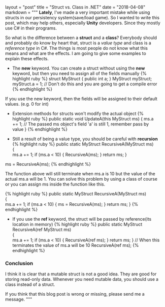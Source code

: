 layout = "post"
title = "Struct vs. Class in .NET"
date = "2018-04-08"
markdown = """
**Lately**, I've made a very important mistake while using structs in our persistency system(save/load game).
So I wanted to write this post, which may help others, especially **Unity** developers. Since they mostly use C#
in their programs.

So what is the difference between a **struct** and a **class**?
Everybody should and probably do know by heart that, struct is a *value type* and class is a *reference type* in C#.
The things is most people do not know what this means and what are the effects.
I am going to give some examples to explain these effects.

* The **new** keyword. You can create a struct without using the **new** keyword, but then you need to assign all of the fields manually
{% highlight ruby %}
struct MyStruct
{
	public int a;
}
MyStruct myStruct;
myStruct.a = 1; // Don't do this and you are going to get a compile error
{% endhighlight %}

If you use the new keyword, then the fields will be assigned to their default values. (e.g. 0 for int)

* Extension methods for structs won't modify the actual object
{% highlight ruby %}
public static void UpdateA(this MyStruct ms)
{
	ms.a += 1; // The passed ms object's field 'a' is still 1, remember pass by value
}
{% endhighlight %}

* Still a result of being a value type, you should be careful with **recursion**
{% highlight ruby %}
public static MyStruct RecursiveA(MyStruct ms)  
{  
	ms.a += 1;
	if (ms.a < 10)
	{
		RecursiveA(ms);
	}
	return ms;
}

ms = RecursiveA(ms);
{% endhighlight %}

The function above will still terminate when ms.a is 10 but the value of the actual ms.a will be 1.
You can solve this problem by using a class of course or you can assign ms inside the function like this.

{% highlight ruby %}
public static MyStruct RecursiveA(MyStruct ms)  
{  
	ms.a += 1;
	if (ms.a < 10)
	{
		ms = RecursiveA(ms);
	}
	return ms;
}
{% endhighlight %}

* If you use the **ref** keyword, the struct will be passed by reference(its location in memory)
{% highlight ruby %}
public static MyStruct RecursiveA(ref MyStruct ms)  
{  
	ms.a += 1;
	if (ms.a < 10)
	{
		RecursiveA(ref ms);
	}
	return ms;
}
// When this terminates the value of ms.a will be 10
RecursiveA(ref ms);
{% endhighlight %}

### Conclusion

I think it is clear that a mutable struct is not a good idea. They are good for storing read-only data. Whenever you need mutable data, you should use a class instead of a struct.

If you think that this blog post is wrong or missing, please send me a message.
"""

